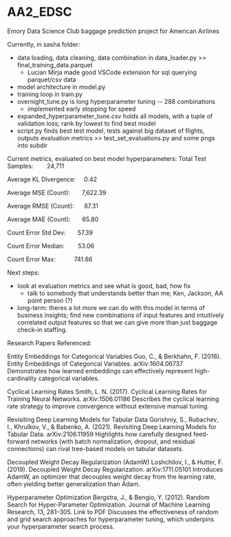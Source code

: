 # AA2_EDSC
Emory Data Science Club baggage prediction project for American Airlines

Currently, in sasha folder:
* data loading, data cleaning, data combination in data_loader.py >> final_training_data.parquet
  - Lucian Mirja made good VSCode extension for sql querying parquet/csv data
* model architecture in model.py
* training loop in train.py
* overnight_tune.py is long hyperparameter tuning -- 288 combinations
  - implemented early stopping for speed
* expanded_hyperparameter_tune.csv holds all models, with a tuple of validation loss; rank by lowest to find best model
* script.py finds best test model, tests against big dataset of flights, outputs evaluation metrics >> test_set_evaluations.py and some pngs into subdir

Current metrics, evaluated on best model hyperparameters:
Total Test Samples:        24,711

Average KL Divergence:     0.42

Average MSE (Count):       7,622.39

Average RMSE (Count):      87.31

Average MAE (Count):       65.80

Count Error Std Dev:       57.39

Count Error Median:        53.06

Count Error Max:           741.66

Next steps:
* look at evaluation metrics and see what is good, bad, how fix
   - talk to somebody that understands better than me; Ken, Jackson, AA point person (?)
* long-term: theres a lot more we can do with this model in terms of business insights; find new combinations of input features and intuitively correlated output features so that we can give more than just baggage check-in staffing.

Research Papers Referenced:

Entity Embeddings for Categorical Variables
Guo, C., & Berkhahn, F. (2016). Entity Embeddings of Categorical Variables.
arXiv:1604.06737
Demonstrates how learned embeddings can effectively represent high-cardinality categorical variables.

Cyclical Learning Rates
Smith, L. N. (2017). Cyclical Learning Rates for Training Neural Networks.
arXiv:1506.01186
Describes the cyclical learning rate strategy to improve convergence without extensive manual tuning.

Revisiting Deep Learning Models for Tabular Data
Gorishniy, S., Rubachev, I., Khrulkov, V., & Babenko, A. (2021). Revisiting Deep Learning Models for Tabular Data.
arXiv:2106.11959
Highlights how carefully designed feed-forward networks (with batch normalization, dropout, and residual connections) can rival tree-based models on tabular datasets.

Decoupled Weight Decay Regularization (AdamW)
Loshchilov, I., & Hutter, F. (2019). Decoupled Weight Decay Regularization.
arXiv:1711.05101
Introduces AdamW, an optimizer that decouples weight decay from the learning rate, often yielding better generalization than Adam.

Hyperparameter Optimization
Bergstra, J., & Bengio, Y. (2012). Random Search for Hyper-Parameter Optimization.
Journal of Machine Learning Research, 13, 281–305.
Link to PDF
Discusses the effectiveness of random and grid search approaches for hyperparameter tuning, which underpins your hyperparameter search process.
